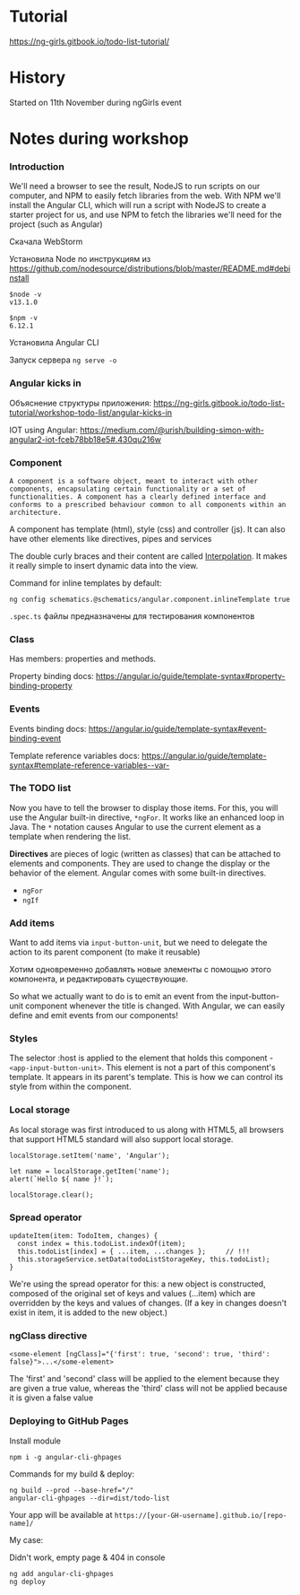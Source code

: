 # Tutorial 
https://ng-girls.gitbook.io/todo-list-tutorial/

# History
Started on 11th November during ngGirls event

# Notes during workshop

### Introduction
We'll need a browser to see the result, NodeJS to run scripts on our computer, and NPM to easily fetch libraries from the web. With NPM we'll install the Angular CLI, which will run a script with NodeJS to create a starter project for us, and use NPM to fetch the libraries we'll need for the project (such as Angular)

Скачала WebStorm

Установила Node по инструкциям из https://github.com/nodesource/distributions/blob/master/README.md#debinstall
```
$node -v
v13.1.0 

$npm -v
6.12.1
```

Установила Angular CLI

Запуск сервера `ng serve -o`


### Angular kicks in

Объяснение структуры приложения: https://ng-girls.gitbook.io/todo-list-tutorial/workshop-todo-list/angular-kicks-in

IOT using Angular: https://medium.com/@urish/building-simon-with-angular2-iot-fceb78bb18e5#.430qu216w


### Component
```
A component is a software object, meant to interact with other components, encapsulating certain functionality or a set of functionalities. A component has a clearly defined interface and conforms to a prescribed behaviour common to all components within an architecture.
```

A component has template (html), style (css) and controller (js). It can also have other elements like directives, pipes and services

The double curly braces and their content are called [Interpolation](https://angular.io/guide/glossary#interpolation). It makes it really simple to insert dynamic data into the view.

Command for inline templates by default:
```
ng config schematics.@schematics/angular.component.inlineTemplate true
```


`.spec.ts` файлы предназначены для тестирования компонентов


### Class
Has members: properties and methods.

Property binding docs: https://angular.io/guide/template-syntax#property-binding-property

### Events

Events binding docs: https://angular.io/guide/template-syntax#event-binding-event

Template reference variables docs: https://angular.io/guide/template-syntax#template-reference-variables--var-

### The TODO list

Now you have to tell the browser to display those items. For this, you will use the Angular built-in directive, `*ngFor`. It works like an enhanced loop in Java. The `*` notation causes Angular to use the current element as a template when rendering the list.

**Directives** are pieces of logic (written as classes) that can be attached to elements and components. They are used to change the display or the behavior of the element. Angular comes with some built-in directives.
* `ngFor`
* `ngIf`


### Add items

Want to add items via `input-button-unit`, but we need to delegate the action to its parent component (to make it reusable)

Хотим одновременно добавлять новые элементы с помощью этого компонента, и редактировать существующие.

So what we actually want to do is to emit an event from the input-button-unit component whenever the title is changed. With Angular, we can easily define and emit events from our components!

### Styles

The selector :host is applied to the element that holds this component - `<app-input-button-unit>`. This element is not a part of this component's template. It appears in its parent's template. This is how we can control its style from within the component.

### Local storage
As local storage was first introduced to us along with HTML5, all browsers that support HTML5 standard will also support local storage.

```
localStorage.setItem('name', 'Angular');

let name = localStorage.getItem('name'); 
alert(`Hello ${ name }!`);

localStorage.clear();
```

### Spread operator

```
updateItem(item: TodoItem, changes) {
  const index = this.todoList.indexOf(item);
  this.todoList[index] = { ...item, ...changes };     // !!!
  this.storageService.setData(todoListStorageKey, this.todoList);
}
```

We're using the spread operator for this: a new object is constructed, composed of the original set of keys and values (...item) which are overridden by the keys and values of changes. (If a key in changes doesn't exist in item, it is added to the new object.)


### ngClass directive
```
<some-element [ngClass]="{'first': true, 'second': true, 'third': false}">...</some-element>
```

The 'first' and 'second' class will be applied to the element because they are given a true value, whereas the 'third' class will not be applied because it is given a false value


### Deploying to GitHub Pages

Install module
```
npm i -g angular-cli-ghpages
```


Commands for my build & deploy:
```
ng build --prod --base-href="/"
angular-cli-ghpages --dir=dist/todo-list
```

Your app will be available at `https://[your-GH-username].github.io/[repo-name]/`

My case:

Didn't work, empty page & 404 in console

```
ng add angular-cli-ghpages
ng deploy
```
